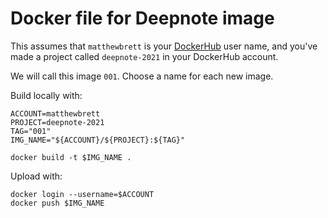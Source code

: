# Docker file for Deepnote image

This assumes that `matthewbrett` is your [DockerHub](https://hub.docker.com)
user name, and you've made a project called `deepnote-2021` in your DockerHub
account.

We will call this image `001`.  Choose a name for each new image.

Build locally with:

```
ACCOUNT=matthewbrett
PROJECT=deepnote-2021
TAG="001"
IMG_NAME="${ACCOUNT}/${PROJECT}:${TAG}"

docker build -t $IMG_NAME .
```

Upload with:

```
docker login --username=$ACCOUNT
docker push $IMG_NAME
```
